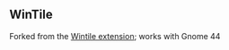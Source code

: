 WinTile
---

Forked from the [Wintile extension](https://extensions.gnome.org/extension/1723/wintile-windows-10-window-tiling-for-gnome/); works with Gnome 44

